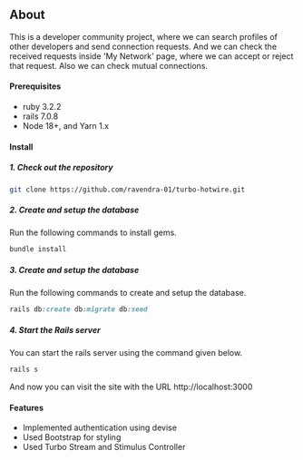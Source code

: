 ## About

This is a developer community project, where we can search profiles of other developers and send connection requests. And we can check the received requests inside 'My Network' page, where we can accept or reject that request. Also we can check mutual connections.

#### Prerequisites

- ruby 3.2.2
- rails 7.0.8
- Node 18+, and Yarn 1.x

#### Install

##### 1. Check out the repository

```bash
git clone https://github.com/ravendra-01/turbo-hotwire.git
```

##### 2. Create and setup the database

Run the following commands to install gems.

```ruby
bundle install
```

##### 3. Create and setup the database

Run the following commands to create and setup the database.

```ruby
rails db:create db:migrate db:seed
```

##### 4. Start the Rails server

You can start the rails server using the command given below.

```ruby
rails s
```

And now you can visit the site with the URL http://localhost:3000

#### Features

- Implemented authentication using devise
- Used Bootstrap for styling
- Used Turbo Stream and Stimulus Controller
